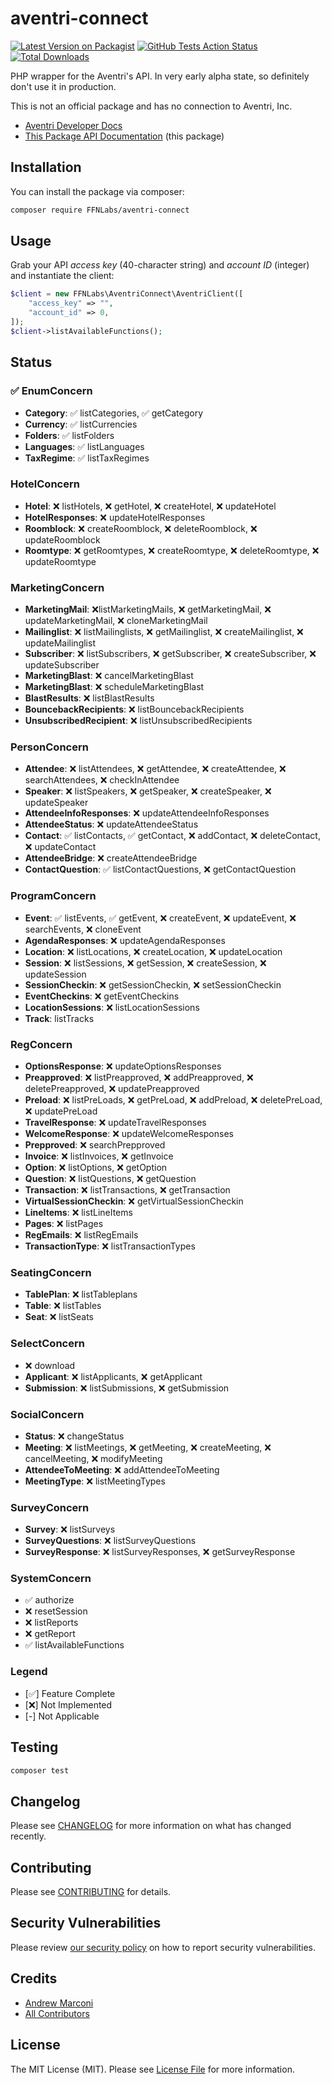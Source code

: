 # aventri-connect

[![Latest Version on Packagist](https://img.shields.io/packagist/v/559labs/aventri-connect.svg?style=flat-square)](https://packagist.org/packages/559labs/aventri-connect)
[![GitHub Tests Action Status](https://img.shields.io/github/workflow/status/559labs/aventri-connect/Tests?label=tests)](https://github.com/559labs/aventri-connect/actions?query=workflow%3ATests+branch%3Amaster)
[![Total Downloads](https://img.shields.io/packagist/dt/559labs/aventri-connect.svg?style=flat-square)](https://packagist.org/packages/559labs/aventri-connect)

PHP wrapper for the Aventri's API. In very early alpha state, so definitely don't use it in production.

This is not an official package and has no connection to Aventri, Inc.

- [Aventri Developer Docs](https://developer.aventri.com/)
- [This Package API Documentation](https://559labs.github.io/aventri-connect/) (this package)

## Installation

You can install the package via composer:

```zsh
composer require FFNLabs/aventri-connect
```

## Usage

Grab your API _access key_ (40-character string) and _account ID_ (integer) and instantiate the client:

```php
$client = new FFNLabs\AventriConnect\AventriClient([
    "access_key" => "", 
    "account_id" => 0,
]);
$client->listAvailableFunctions();
```

## Status

### ✅ EnumConcern

- **Category**: ✅ listCategories, ✅ getCategory
- **Currency**: ✅ listCurrencies
- **Folders**: ✅ listFolders
- **Languages**: ✅ listLanguages
- **TaxRegime**: ✅ listTaxRegimes


### HotelConcern

- **Hotel**: ❌ listHotels, ❌ getHotel, ❌ createHotel, ❌ updateHotel
- **HotelResponses**: ❌ updateHotelResponses
- **Roomblock**: ❌ createRoomblock, ❌ deleteRoomblock, ❌ updateRoomblock
- **Roomtype**: ❌ getRoomtypes, ❌ createRoomtype, ❌ deleteRoomtype, ❌ updateRoomtype


### MarketingConcern

- **MarketingMail**: ❌listMarketingMails, ❌ getMarketingMail, ❌ updateMarketingMail, ❌ cloneMarketingMail
- **Mailinglist**: ❌ listMailinglists, ❌ getMailinglist, ❌ createMailinglist, ❌ updateMailinglist
- **Subscriber**: ❌ listSubscribers, ❌ getSubscriber, ❌ createSubscriber, ❌ updateSubscriber
- **MarketingBlast**: ❌ cancelMarketingBlast
- **MarketingBlast**: ❌ scheduleMarketingBlast
- **BlastResults**: ❌ listBlastResults
- **BouncebackRecipients**: ❌ listBouncebackRecipients
- **UnsubscribedRecipient**: ❌ listUnsubscribedRecipients


### PersonConcern

- **Attendee**: ❌ listAttendees, ❌ getAttendee, ❌ createAttendee, ❌ searchAttendees, ❌ checkInAttendee
- **Speaker**: ❌ listSpeakers, ❌ getSpeaker, ❌ createSpeaker, ❌ updateSpeaker
- **AttendeeInfoResponses**: ❌ updateAttendeeInfoResponses
- **AttendeeStatus**: ❌ updateAttendeeStatus
- **Contact**: ✅ listContacts, ✅ getContact, ❌ addContact, ❌ deleteContact, ❌ updateContact
- **AttendeeBridge**: ❌ createAttendeeBridge
- **ContactQuestion**: ✅ listContactQuestions, ❌ getContactQuestion


### ProgramConcern

- **Event**: ✅ listEvents, ✅ getEvent, ❌ createEvent, ❌ updateEvent, ❌ searchEvents, ❌ cloneEvent
- **AgendaResponses**: ❌ updateAgendaResponses
- **Location**: ❌ listLocations, ❌ createLocation, ❌ updateLocation
- **Session**: ❌ listSessions, ❌ getSession, ❌ createSession, ❌ updateSession
- **SessionCheckin**: ❌ getSessionCheckin, ❌ setSessionCheckin
- **EventCheckins**: ❌ getEventCheckins
- **LocationSessions**: ❌ listLocationSessions
- **Track**: listTracks


### RegConcern

- **OptionsResponse**: ❌ updateOptionsResponses
- **Preapproved**: ❌ listPreapproved, ❌ addPreapproved, ❌ deletePreapproved, ❌ updatePreapproved
- **Preload**: ❌ listPreLoads, ❌ getPreLoad, ❌ addPreload, ❌ deletePreLoad, ❌ updatePreLoad
- **TravelResponse**: ❌ updateTravelResponses
- **WelcomeResponse**: ❌ updateWelcomeResponses
- **Prepproved**: ❌ searchPrepproved
- **Invoice**: ❌ listInvoices, ❌ getInvoice
- **Option**: ❌ listOptions, ❌ getOption
- **Question**: ❌ listQuestions, ❌ getQuestion
- **Transaction**: ❌ listTransactions, ❌ getTransaction
- **VirtualSessionCheckin**: ❌ getVirtualSessionCheckin
- **LineItems**: ❌ listLineItems
- **Pages**: ❌ listPages
- **RegEmails**: ❌ listRegEmails
- **TransactionType**: ❌ listTransactionTypes


### SeatingConcern
 
- **TablePlan**: ❌ listTableplans
- **Table**: ❌ listTables
- **Seat**: ❌ listSeats


### SelectConcern

- ❌ download
- **Applicant**: ❌ listApplicants, ❌ getApplicant
- **Submission**: ❌ listSubmissions, ❌ getSubmission


### SocialConcern

- **Status**: ❌ changeStatus
- **Meeting**: ❌ listMeetings, ❌ getMeeting, ❌ createMeeting, ❌ cancelMeeting, ❌ modifyMeeting
- **AttendeeToMeeting**: ❌ addAttendeeToMeeting
- **MeetingType**: ❌ listMeetingTypes


### SurveyConcern

- **Survey**: ❌ listSurveys
- **SurveyQuestions**: ❌ listSurveyQuestions
- **SurveyResponse**: ❌ listSurveyResponses, ❌ getSurveyResponse


### SystemConcern

- ✅ authorize
- ❌ resetSession
- ❌ listReports
- ❌ getReport
- ✅ listAvailableFunctions

### Legend

- [✅] Feature Complete
- [❌] Not Implemented
- [-] Not Applicable


## Testing

```bash
composer test
```

## Changelog

Please see [CHANGELOG](CHANGELOG.md) for more information on what has changed recently.


## Contributing

Please see [CONTRIBUTING](.github/CONTRIBUTING.md) for details.


## Security Vulnerabilities

Please review [our security policy](../../security/policy) on how to report security vulnerabilities.


## Credits

- [Andrew Marconi](https://github.com/FFNLabs)
- [All Contributors](../../contributors)


## License

The MIT License (MIT). Please see [License File](LICENSE.md) for more information.
